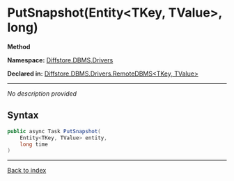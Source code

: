 # PutSnapshot(Entity<TKey, TValue>, long)

**Method**

**Namespace:** [Diffstore.DBMS.Drivers](Diffstore.DBMS.Drivers.md)

**Declared in:** [Diffstore.DBMS.Drivers.RemoteDBMS<TKey, TValue>](Diffstore.DBMS.Drivers.RemoteDBMS{TKey,TValue}.md)

------


*No description provided*

## Syntax

```csharp
public async Task PutSnapshot(
	Entity<TKey, TValue> entity,
	long time
)
```

------

[Back to index](index.md)